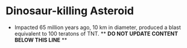 Dinosaur-killing Asteroid
=========================

* Impacted 65 million years ago, 10 km in diameter, produced a blast equivalent to 100 teratons of TNT.
** **DO NOT UPDATE CONTENT BELOW THIS LINE** **

